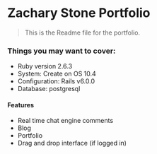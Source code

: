 # Zachary Stone Portfolio

>This is the Readme file for the portfolio.

### Things you may want to cover:

- Ruby version 2.6.3
- System: Create on OS 10.4
- Configuration: Rails v6.0.0
- Database: postgresql

#### Features

- Real time chat engine comments
- Blog
- Portfolio
- Drag and drop interface (if logged in)
